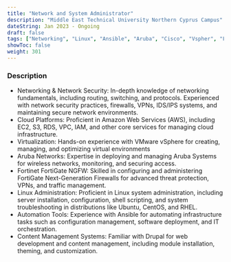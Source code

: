 ```yaml
---
title: "Network and System Administrator"
description: "Middle East Technical University Northern Cyprus Campus"
dateString: Jan 2023 - Ongoing
draft: false
tags: ["Networking", "Linux", "Ansible", "Aruba", "Cisco", "Vspher", "Fortigate", "AWS", "Bash", "Windows-Server", "Html", "Drupal"]
showToc: false
weight: 301
--- 
```


### Description
- Networking & Network Security: In-depth knowledge of networking fundamentals, including
routing, switching, and protocols. Experienced with network security practices, firewalls, VPNs, IDS/IPS
systems, and maintaining secure network environments.
- Cloud Platforms: Proficient in Amazon Web Services (AWS), including EC2, S3, RDS, VPC, IAM, and
other core services for managing cloud infrastructure.
- Virtualization: Hands-on experience with VMware vSphere for creating, managing, and optimizing
virtual environments
- Aruba Networks: Expertise in deploying and managing Aruba Systems for wireless networks,
monitoring, and securing access.
- Fortinet FortiGate NGFW: Skilled in configuring and administering FortiGate Next-Generation
Firewalls for advanced threat protection, VPNs, and traffic management.
- Linux Administration: Proficient in Linux system administration, including server installation,
configuration, shell scripting, and system troubleshooting in distributions like Ubuntu, CentOS, and RHEL.
- Automation Tools: Experience with Ansible for automating infrastructure tasks such as configuration
management, software deployment, and IT orchestration.
- Content Management Systems: Familiar with Drupal for web development and content management,
including module installation, theming, and customization.